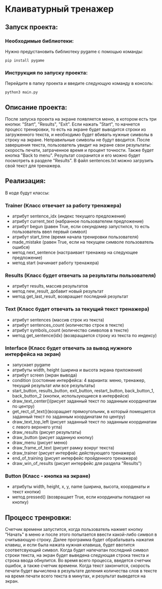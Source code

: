 # Клаиватурный тренажер

## Запуск проекта:

### Необходимые библиотеки:

Нужно предустановить библиотеку pygame с помощью команды:
```
pip install pygame
```

### Инструкция по запуску проекта:

Перейдите в папку проекта и введите следующую команду в консоль:
```
python3 main.py
```

## Описание проекта:

После запуска проекта на экране появляется меню, в котором есть три кнопки: "Start", "Results", "Exit". Если нажать "Start", то начнется процесс тренировки, то есть на экране будет выводится строки из загруженного текста, и необходимо будет вбивать нужные символы в строку на экране. Неправильные символы не будут вводится. После завершения текста, пользователь увидит на экране свои результаты: скорость печати, затраченное время и процент точности. Также будет кнопка "Back to menu". Результат сохранится и его можно будет посмотреть в разделе "Results". В файл sentences.txt можно загрузить свой текст для тренажера.

## Реализация:

В коде будут классы:

### Trainer (Класс отвечает за работу тренажера)

- атрибут sentence_idx (индекс текущего предложения)
- атрибут current_text (набранное пользователем предложение)
- атрибут begun (равен True, если секундомер запустился, то есть пользователь ввел первый символ)
- атрибут start_time (время начала тренировки пользователя)
- made_mistake (равен True, если на текущем символе пользователь ошибся)
- метод next_sentence (настраивает тренажер на следующее предложение)
- метод start (начинает работу тренажера)

### Results (Класс будет отвечать за результаты пользователя)

- атрибут results, массив результатов
- метод new_result, добавит новый результат
- метод get_last_result, возвращает последний результат

### Text (Класс будет отвечать за текущий текст тренажера)

- атрибут sentences (массив строк из текста)
- атрибут sentences_count (количество строк в тексте)
- атрибут symbols_count (количество символов в тексте)
- метод get_sentence(idx) (возвращается строку из текста по индексу)

### Interface (Класс будет отвечать за вывод нужного интерфейса на экран)

- запускает pygame
- атрибуты width, height (ширина и высота экрана приложения)
- атрибут screen (экран вывода)
- condition (состояние интерфейса: 4 варианта: меню, тренажер, текущий результат или все результаты)
- start_button, results_button, exit_button, restart_button, back_button_1, back_button_2 (кнопки, использующиеся в интерфейсе)
- draw_text_center()(рисует заданный текст по заданным координатам по центру)
- get_rect_of_text()(возращает прямоугольник, в который помещается заданный текст по заданным координатам по центру)
- draw_text_top_left (рисует заданный текст по заданным координатам с левого верхнего угла)
- draw_results (рисует результаты)
- draw_button (рисует заданную кнопку)
- draw_menu (рисует меню)
- draw_frame_of_text (рисует рамку вокруг текста)
- draw_trainer (рисует интерфейс действующего тренажера)
- end_of_training (рисует интерфейс пройденного тренажера)
- draw_win_of_results (рисует интерфейс для раздела "Results")

### Button (Класс - кнопка на экране)
- атрибуты width, height, x, y, name (ширина, высота, координаты и текст кнопки)
- метод pressed() (возвращает True, если координаты попадают на кнопку)


## Процесс тренровки:
Счетчик времени запустится, когда пользователь нажмет кнопку "Начать" в меню и после этого попытается ввести какой-либо символ в считывающую строку. Далее программа будет обрабатывать нажатия клавиш, и если была нажата нужная клавиша, будет ввотится соответсвующий символ. Когда будет напечатан последний символ строки текста, на экран будет выведена следующая строка текста и строка ввода обнулится. Во время всего процесса, введется счетчик ошибок, а также счетчик времени. Когда текст закончится, скорость печати будет вычислена в результате деления количества слов в тексте на время печати всего текста в минутах, и результат выведется на экран.